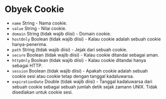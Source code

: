# Obyek Cookie

* `name` String - Nama cookie.
* `value` String - Nilai cookie.
* `domain` String (tidak wajib diisi) - Domain cookie.
* `hostOnly` Boolean (tidak wajib diisi) - Kalau cookie adalah sebuah cookie hanya-penerima.
* `path` String (tidak wajib diisi) - Jejak dari sebuah cookie.
* `secure` Boolean (tidak wajib diisi) - Kalau cookie ditandai sebagai aman.
* `httpOnly` Boolean (tidak wajib diisi) - Kalau cookie ditandai hanya sebagai HTTP.
* `session` Boolean (tidak wajib diisi) - Apakah cookie adalah sebuah cookie sesi atau cookie tetap dengan tanggal kadaluwarsa.
* `expirationDate` Double (tidak wajib diisi) - Tanggal kadaluwarsa dari sebuah cookie sebagai sebuah jumlah detik sejak zamann UNIX. Tidak disediakan untuk cookie sesi.